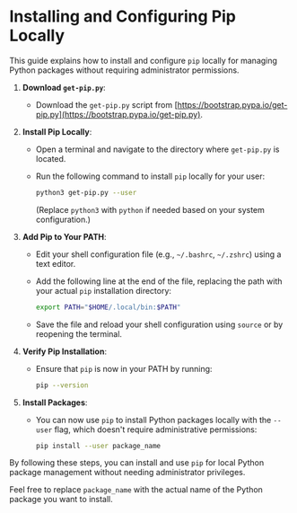 
# Installing and Configuring Pip Locally

This guide explains how to install and configure `pip` locally for managing Python packages without requiring administrator permissions.

1. **Download `get-pip.py`**:
   - Download the `get-pip.py` script from [https://bootstrap.pypa.io/get-pip.py](https://bootstrap.pypa.io/get-pip.py).

2. **Install Pip Locally**:
   - Open a terminal and navigate to the directory where `get-pip.py` is located.
   - Run the following command to install `pip` locally for your user:

     ```bash
     python3 get-pip.py --user
     ```

     (Replace `python3` with `python` if needed based on your system configuration.)

3. **Add Pip to Your PATH**:
   - Edit your shell configuration file (e.g., `~/.bashrc`, `~/.zshrc`) using a text editor.
   - Add the following line at the end of the file, replacing the path with your actual `pip` installation directory:

     ```bash
     export PATH="$HOME/.local/bin:$PATH"
     ```

   - Save the file and reload your shell configuration using `source` or by reopening the terminal.

4. **Verify Pip Installation**:
   - Ensure that `pip` is now in your PATH by running:

     ```bash
     pip --version
     ```

5. **Install Packages**:
   - You can now use `pip` to install Python packages locally with the `--user` flag, which doesn't require administrative permissions:

     ```bash
     pip install --user package_name
     ```

By following these steps, you can install and use `pip` for local Python package management without needing administrator privileges.

Feel free to replace `package_name` with the actual name of the Python package you want to install.
